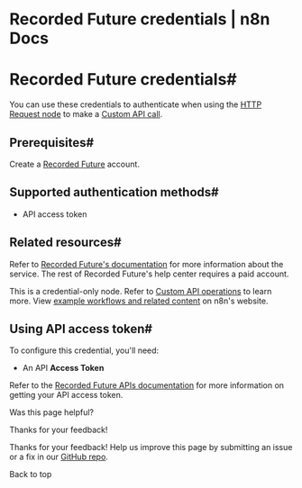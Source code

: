 # Recorded Future credentials | n8n Docs

[ ](https://github.com/n8n-io/n8n-docs/edit/main/docs/integrations/builtin/credentials/recordedfuture.md "Edit this page")

# Recorded Future credentials#

You can use these credentials to authenticate when using the [HTTP Request node](../../core-nodes/n8n-nodes-base.httprequest/) to make a [Custom API call](../../../custom-operations/).

## Prerequisites#

Create a [Recorded Future](https://www.recordedfuture.com) account.

## Supported authentication methods#

  * API access token

## Related resources#

Refer to [Recorded Future's documentation](https://api.recordedfuture.com/) for more information about the service. The rest of Recorded Future's help center requires a paid account.

This is a credential-only node. Refer to [Custom API operations](../../../custom-operations/) to learn more. View [example workflows and related content](https://n8n.io/integrations/recorded-future/) on n8n's website.

## Using API access token#

To configure this credential, you'll need:

  * An API **Access Token**

Refer to the [Recorded Future APIs documentation](https://support.recordedfuture.com/hc/en-us/categories/16372120363539-Recorded-Future-APIs) for more information on getting your API access token.

Was this page helpful? 

Thanks for your feedback! 

Thanks for your feedback! Help us improve this page by submitting an issue or a fix in our [GitHub repo](https://github.com/n8n-io/n8n-docs). 

Back to top